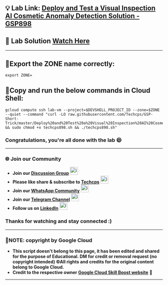 
## 💡 Lab Link: [Deploy and Test a Visual Inspection AI Cosmetic Anomaly Detection Solution - GSP898](https://www.cloudskillsboost.google/focuses/34183?parent=catalog)

## 🚀 Lab Solution [Watch Here](https://youtu.be/shbL2A3mNZA)

---

## 🚨Export the ZONE name correctly:

```
export ZONE=
```

## 🚨Copy and run the below commands in Cloud Shell:

```
gcloud compute ssh lab-vm --project=$DEVSHELL_PROJECT_ID --zone=$ZONE --quiet --command "curl -LO raw.githubusercontent.com/Techcps/GSP-Short-Trick/master/Deploy%20and%20Test%20a%20Visual%20Inspection%20AI%20Cosmetic%20Anomaly%20Detection%20Solution/techcps898.sh && sudo chmod +x techcps898.sh && ./techcps898.sh"
```

### Congratulations, you're all done with the lab 😄

---

### 🌐 Join our Community

- **Join our [Discussion Group](https://t.me/Techcpschat)** <img src="https://github.com/user-attachments/assets/a4a4b767-151c-461d-bca1-da6d4c0cd68a" alt="icon" width="25" height="25">
- **Please like share & subscribe to [Techcps](https://www.youtube.com/@techcps)** <img src="https://github.com/user-attachments/assets/6ee41001-c795-467c-8d96-06b56c246b9c" alt="icon" width="25" height="25">
- **Join our [WhatsApp Community](https://whatsapp.com/channel/0029Va9nne147XeIFkXYv71A)** <img src="https://github.com/user-attachments/assets/aa10b8b2-5424-40bc-8911-7969f29f6dae" alt="icon" width="25" height="25">
- **Join our [Telegram Channel](https://t.me/Techcps)** <img src="https://github.com/user-attachments/assets/a4a4b767-151c-461d-bca1-da6d4c0cd68a" alt="icon" width="25" height="25">
- **Follow us on [LinkedIn](https://www.linkedin.com/company/techcps/)** <img src="https://github.com/user-attachments/assets/b9da471b-2f46-4d39-bea9-acdb3b3a23b0" alt="icon" width="25" height="25">

### Thanks for watching and stay connected :)

---

### 🚨NOTE: copyright by Google Cloud
- **This script doesn't belong to this page, it has been edited and shared for the purpose of Educational. DM for credit or removal request (no copyright intended) ©All rights and credits for the original content belong to Google Cloud.**
- **Credit to the respective owner [Google Cloud Skill Boost website](https://www.cloudskillsboost.google/)** 🙏

---

